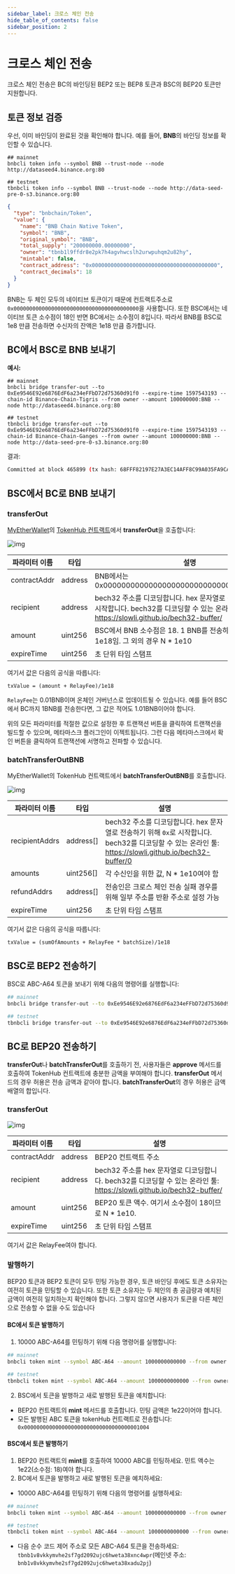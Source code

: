 ```yaml
---
sidebar_label: 크로스 체인 전송
hide_table_of_contents: false
sidebar_position: 2
---
```


# 크로스 체인 전송

크로스 체인 전송은 BC의 바인딩된 BEP2 또는 BEP8 토큰과 BSC의 BEP20 토큰만 지원합니다.

## 토큰 정보 검증

우선, 이미 바인딩이 완료된 것을 확인해야 합니다. 예를 들어, **BNB**의 바인딩 정보를 확인할 수 있습니다.

```shell
## mainnet
bnbcli token info --symbol BNB --trust-node --node http://dataseed4.binance.org:80

## testnet
tbnbcli token info --symbol BNB --trust-node --node http://data-seed-pre-0-s3.binance.org:80 
```

```json
{
  "type": "bnbchain/Token",
  "value": {
    "name": "BNB Chain Native Token",
    "symbol": "BNB",
    "original_symbol": "BNB",
    "total_supply": "200000000.00000000",
    "owner": "tbnb1l9ffdr8e2pk7h4agvhwcslh2urwpuhqm2u82hy",
    "mintable": false,
    "contract_address": "0x0000000000000000000000000000000000000000",
    "contract_decimals": 18
  }
}
```

BNB는 두 체인 모두의 네이티브 토큰이기 때문에 컨트랙트주소로 `0x0000000000000000000000000000000000000000`을 사용합니다. 또한 BSC에서는 네이티브 토큰 소수점이 18인 반면 BC에서는 소수점이 8입니다. 따라서 BNB를 BSC로 1e8 만큼 전송하면 수신자의 잔액은 1e18 만큼 증가합니다.


## BC에서 BSC로 BNB 보내기

**예시:**

```shell
## mainnet
bnbcli bridge transfer-out --to 0xEe9546E92e6876EdF6a234eFFbD72d75360d91f0 --expire-time 1597543193 --chain-id Binance-Chain-Tigris --from owner --amount 100000000:BNB --node http://dataseed4.binance.org:80

## testnet
tbnbcli bridge transfer-out --to 0xEe9546E92e6876EdF6a234eFFbD72d75360d91f0 --expire-time 1597543193 --chain-id Binance-Chain-Ganges --from owner --amount 100000000:BNB --node http://data-seed-pre-0-s3.binance.org:80
```

결과:

```bash
Committed at block 465899 (tx hash: 68FFF82197E27A3EC14AFF8C99A035FA9CA7120312AA55E98D11DFC0F8D9F3B9, response: {Code:0 Data:[] Log:Msg 0:  Info: GasWanted:0 GasUsed:0 Events:[{Type: Attributes:[{Key:[84 114 97 110 115 102 101 114 79 117 116 83 101 113 117 101 110 99 101] Value:[49 49] XXX_NoUnkeyedLiteral:{} XXX_unrecognized:[] XXX_sizecache:0} {Key:[69 120 112 105 114 101 84 105 109 101] Value:[49 53 57 55 53 52 51 49 57 51] XXX_NoUnkeyedLiteral:{} XXX_unrecognized:[] XXX_sizecache:0} {Key:[97 99 116 105 111 110] Value:[99 114 111 115 115 84 114 97 110 115 102 101 114 79 117 116] XXX_NoUnkeyedLiteral:{} XXX_unrecognized:[] XXX_sizecache:0}] XXX_NoUnkeyedLiteral:{} XXX_unrecognized:[] XXX_sizecache:0}] Codespace: XXX_NoUnkeyedLiteral:{} XXX_unrecognized:[] XXX_sizecache:0})
```

## BSC에서 BC로 BNB 보내기

### transferOut

[MyEtherWallet](https://www.myetherwallet.com/)의 [TokenHub 컨트랙트](https://raw.githubusercontent.com/bnb-chain/bsc-genesis-contract/master/abi/tokenhub.abi)에서 **transferOut**을 호출합니다:

![img](https://lh3.googleusercontent.com/q8-nnt12h8gvYyMe6iwLalwzY-1jHfQ11BsSyIz3qkQPCjp_-D-dIzPxZ-HuMJngCxTs7pt65-zSUIYImpsoO8bJ_QC_pyfPMu_2O7Lh65uDvVXrkhKqOakI070vKuEK3UNnlk8m)



| 파라미터 이름 | 타입    | 설명                                                  |
| -------------- | ------- | ------------------------------------------------------------ |
| contractAddr   | address | BNB에서는 0x0000000000000000000000000000000000000000 |
| recipient      | address | bech32 주소를 디코딩합니다. hex 문자열로 전송하기 위해 `0x`로 시작합니다. bech32를 디코딩할 수 있는 온라인 툴: https://slowli.github.io/bech32-buffer/ |
| amount         | uint256 | BSC에서 BNB 소수점은 18. 1 BNB를 전송하고 싶은 경우, 값은 1e18임. 그 외의 경우 N * 1e10 |
| expireTime     | uint256 | 초 단위 타임 스탬프                             |

여기서 값은 다음의 공식을 따릅니다:

```
txValue = (amount + RelayFee)/1e18
```

`RelayFee`는 0.01BNB이며 온체인 거버넌스로 업데이트될 수 있습니다. 예를 들어 BSC에서 BC까지 1BNB를 전송한다면, 그 값은 적어도 1.01BNB이어야 합니다.

위의 모든 파라미터를 적절한 값으로 설정한 후 트랜잭션 버튼을 클릭하여 트랜잭션을 빌드할 수 있으며, 메타마스크 플러그인이 이젝트됩니다. 그런 다음 메타마스크에서 확인 버튼을 클릭하여 트랜잭션에 서명하고 전파할 수 있습니다.


### batchTransferOutBNB

MyEtherWallet의 TokenHub 컨트랙트에서 **batchTransferOutBNB**를 호출합니다.

![img](https://github.com/bnb-chain/docs-site/raw/master/docs/assets/batchTransferOutBNB.png)

| 파라미터 이름  | 타입      | 설명                                                  |
| -------------- | --------- | ------------------------------------------------------------ |
| recipientAddrs | address[] | bech32 주소를 디코딩합니다. hex 문자열로 전송하기 위해 `0x`로 시작합니다. bech32를 디코딩할 수 있는 온라인 툴: https://slowli.github.io/bech32-buffer/0 |
| amounts        | uint256[] | 각 수신인을 위한 값, N * 1e10여야 함              |
| refundAddrs    | address[] | 전송인은 크로스 체인 전송 실패 경우를 위해 일부 주소를 반환 주소로 설정 가능 |
| expireTime     | uint256   | 초 단위 타임 스탬프                               |


여기서 값은 다음의 공식을 따릅니다:

```
txValue = (sumOfAmounts + RelayFee * batchSize)/1e18
```

## BSC로 BEP2 전송하기
BSC로 ABC-A64 토큰을 보내기 위해 다음의 명령어를 실행합니다:
```bash
## mainnet
bnbcli bridge transfer-out --to 0xEe9546E92e6876EdF6a234eFFbD72d75360d91f0 --expire-time 1597543193 --chain-id Binance-Chain-Tigris --from owner --amount 10000000000:ABC-A64 --node http://dataseed4.binance.org:80

## testnet
tbnbcli bridge transfer-out --to 0xEe9546E92e6876EdF6a234eFFbD72d75360d91f0 --expire-time 1597543193 --chain-id Binance-Chain-Ganges --from owner --amount 10000000000:ABC-A64 --node http://data-seed-pre-0-s3.binance.org:80
```
## BC로 BEP20 전송하기
**transferOut**나 **batchTransferOut**를 호출하기 전, 사용자들은 **approve** 메서드를 호출하여 TokenHub 컨트랙트에 충분한 금액을 부여해야 합니다. **transferOut** 메서드의 경우 허용은 전송 금액과 같아야 합니다. **batchTransferOut**의 경우 허용은 금액 배열의 합입니다.

### transferOut

![img](https://lh3.googleusercontent.com/q8-nnt12h8gvYyMe6iwLalwzY-1jHfQ11BsSyIz3qkQPCjp_-D-dIzPxZ-HuMJngCxTs7pt65-zSUIYImpsoO8bJ_QC_pyfPMu_2O7Lh65uDvVXrkhKqOakI070vKuEK3UNnlk8m)

| 파라미터 이름  | 타입      | 설명                                                  |
| ------------   | ------- | ------------------------------------------------------------ |
| contractAddr   | address | BEP20 컨트랙트 주소                                      |
| recipient      | address | bech32 주소를 hex 문자열로 디코딩합니다. bech32를 디코딩할 수 있는 온라인 툴: https://slowli.github.io/bech32-buffer/ |
| amount         | uint256 | BEP20 토큰 액수. 여기서 소수점이 18이므로 N * 1e10. |
| expireTime     | uint256 | 초 단위 타임 스탬프                                  |

여기서 값은 RelayFee여야 합니다.

### 발행하기

BEP20 토큰과 BEP2 토큰이 모두 민팅 가능한 경우, 토큰 바인딩 후에도 토큰 소유자는 여전히 토큰을 민팅할 수 있습니다. 또한 토큰 소유자는 두 체인의 총 공급량과 예치된 금액이 여전히 일치하는지 확인해야 합니다. 그렇지 않으면 사용자가 토큰을 다른 체인으로 전송할 수 없을 수도 있습니다

#### BC에서 토큰 발행하기

1. 10000 ABC-A64를 민팅하기 위해 다음 명령어를 실행합니다:
```bash
## mainnet
bnbcli token mint --symbol ABC-A64 --amount 1000000000000 --from owner --chain-id Binance-Chain-Tigris --node http://dataseed4.binance.org:80

## testnet
tbnbcli token mint --symbol ABC-A64 --amount 1000000000000 --from owner --chain-id Binance-Chain-Ganges --node http://data-seed-pre-0-s3.binance.org:80
```

2. BSC에서 토큰을 발행하고 새로 발행된 토큰을 예치합니다:
* BEP20 컨트랙트의 **mint** 메서드를 호출합니다. 민팅 금액은 1e22이어야 합니다.
* 모든 발행된 ABC 토큰을 tokenHub 컨트랙트로 전송합니다: `0x0000000000000000000000000000000000001004`

#### BSC에서 토큰 발행하기

1. BEP20 컨트랙트의 **mint**를 호출하여 10000 ABC를 민팅하세요. 민트 액수는 1e22(소수점: 18)여야 합니다.
2. BC에서 토큰을 발행하고 새로 발행된 토큰을 예치하세요:

* 10000 ABC-A64를 민팅하기 위해 다음의 명령어를 실행하세요:
```bash
## mainnet
bnbcli token mint --symbol ABC-A64 --amount 1000000000000 --from owner --chain-id Binance-Chain-Tigris --node http://dataseed4.binance.org:80

## testnet
tbnbcli token mint --symbol ABC-A64 --amount 1000000000000 --from owner --chain-id Binance-Chain-Ganges --node http://data-seed-pre-0-s3.binance.org:80
```
* 다음 순수 코드 제어 주소로 모든 ABC-A64 토큰을 전송하세요: `tbnb1v8vkkymvhe2sf7gd2092ujc6hweta38xnc4wpr`(메인넷 주소: `bnb1v8vkkymvhe2sf7gd2092ujc6hweta38xadu2pj`)